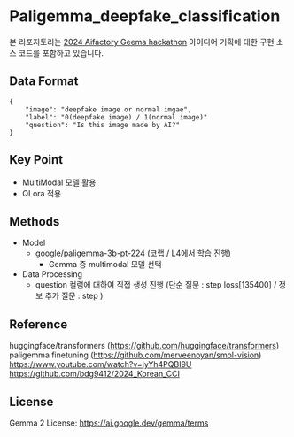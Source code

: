 # Paligemma_deepfake_classification
본 리포지토리는 [2024 Aifactory Geema hackathon](https://aifactory.space/task/2733/overview) 아이디어 기획에 대한 구현 소스 코드를 포함하고 있습니다.

## Data Format
```
{
    "image": "deepfake image or normal imgae",
    "label": "0(deepfake image) / 1(normal image)"
    "question": "Is this image made by AI?"
}
```
## Key Point
- MultiModal 모델 활용
- QLora 적용

## Methods
- Model
    - google/paligemma-3b-pt-224 (코랩 / L4에서 학습 진행)   
        - Gemma 중 multimodal 모델 선택  
- Data Processing
    - question 컬럼에 대하여 직접 생성 진행 (단순 질문 : step loss[135400] / 정보 추가 질문 : step )
     
## Reference
huggingface/transformers (https://github.com/huggingface/transformers)  
paligemma finetuning (https://github.com/merveenoyan/smol-vision)    
https://www.youtube.com/watch?v=iyYh4PQBI9U  
https://github.com/bdg9412/2024_Korean_CCI  

## License  
Gemma 2 License: https://ai.google.dev/gemma/terms  
